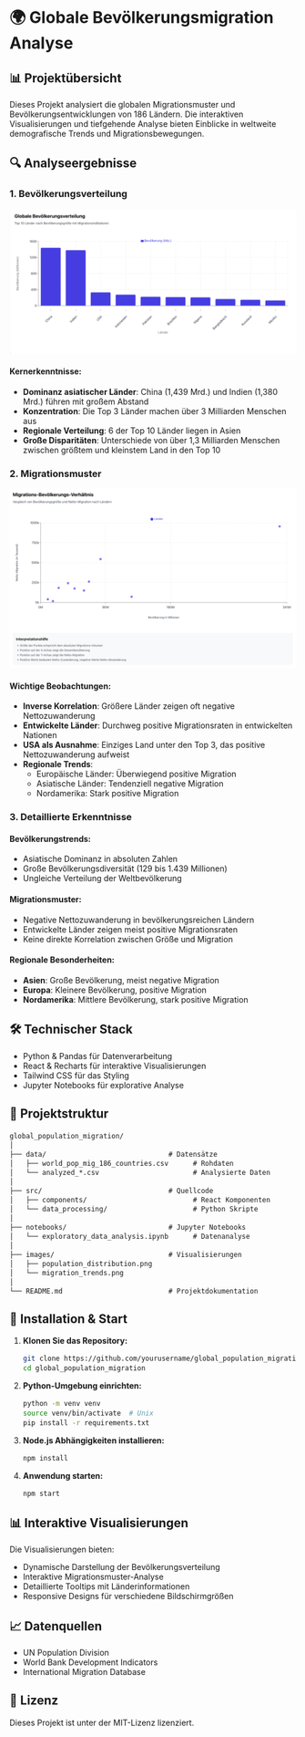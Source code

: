 # 🌍 Globale Bevölkerungsmigration Analyse

## 📊 Projektübersicht
Dieses Projekt analysiert die globalen Migrationsmuster und Bevölkerungsentwicklungen von 186 Ländern. Die interaktiven Visualisierungen und tiefgehende Analyse bieten Einblicke in weltweite demografische Trends und Migrationsbewegungen.

## 🔍 Analyseergebnisse

### 1. Bevölkerungsverteilung
![Bevölkerungsverteilung](./images/population_distribution.png)

#### Kernerkenntnisse:
- **Dominanz asiatischer Länder**: China (1,439 Mrd.) und Indien (1,380 Mrd.) führen mit großem Abstand
- **Konzentration**: Die Top 3 Länder machen über 3 Milliarden Menschen aus
- **Regionale Verteilung**: 6 der Top 10 Länder liegen in Asien
- **Große Disparitäten**: Unterschiede von über 1,3 Milliarden Menschen zwischen größtem und kleinstem Land in den Top 10

### 2. Migrationsmuster
![Migrationstrends](./images/migration_trends.png)

#### Wichtige Beobachtungen:
- **Inverse Korrelation**: Größere Länder zeigen oft negative Nettozuwanderung
- **Entwickelte Länder**: Durchweg positive Migrationsraten in entwickelten Nationen
- **USA als Ausnahme**: Einziges Land unter den Top 3, das positive Nettozuwanderung aufweist
- **Regionale Trends**: 
  - Europäische Länder: Überwiegend positive Migration
  - Asiatische Länder: Tendenziell negative Migration
  - Nordamerika: Stark positive Migration

### 3. Detaillierte Erkenntnisse

#### Bevölkerungstrends:
- Asiatische Dominanz in absoluten Zahlen
- Große Bevölkerungsdiversität (129 bis 1.439 Millionen)
- Ungleiche Verteilung der Weltbevölkerung

#### Migrationsmuster:
- Negative Nettozuwanderung in bevölkerungsreichen Ländern
- Entwickelte Länder zeigen meist positive Migrationsraten
- Keine direkte Korrelation zwischen Größe und Migration

#### Regionale Besonderheiten:
- **Asien**: Große Bevölkerung, meist negative Migration
- **Europa**: Kleinere Bevölkerung, positive Migration
- **Nordamerika**: Mittlere Bevölkerung, stark positive Migration

## 🛠 Technischer Stack
- Python & Pandas für Datenverarbeitung
- React & Recharts für interaktive Visualisierungen
- Tailwind CSS für das Styling
- Jupyter Notebooks für explorative Analyse

## 📂 Projektstruktur
```
global_population_migration/
│
├── data/                              # Datensätze
│   ├── world_pop_mig_186_countries.csv      # Rohdaten
│   └── analyzed_*.csv                       # Analysierte Daten
│
├── src/                               # Quellcode
│   ├── components/                          # React Komponenten
│   └── data_processing/                     # Python Skripte
│
├── notebooks/                         # Jupyter Notebooks
│   └── exploratory_data_analysis.ipynb      # Datenanalyse
│
├── images/                            # Visualisierungen
│   ├── population_distribution.png
│   └── migration_trends.png
│
└── README.md                          # Projektdokumentation
```

## 🚀 Installation & Start

1. **Klonen Sie das Repository:**
   ```bash
   git clone https://github.com/yourusername/global_population_migration.git
   cd global_population_migration
   ```

2. **Python-Umgebung einrichten:**
   ```bash
   python -m venv venv
   source venv/bin/activate  # Unix
   pip install -r requirements.txt
   ```

3. **Node.js Abhängigkeiten installieren:**
   ```bash
   npm install
   ```

4. **Anwendung starten:**
   ```bash
   npm start
   ```

## 📊 Interaktive Visualisierungen

Die Visualisierungen bieten:
- Dynamische Darstellung der Bevölkerungsverteilung
- Interaktive Migrationsmuster-Analyse
- Detaillierte Tooltips mit Länderinformationen
- Responsive Designs für verschiedene Bildschirmgrößen

## 📈 Datenquellen
- UN Population Division
- World Bank Development Indicators
- International Migration Database

## 📝 Lizenz
Dieses Projekt ist unter der MIT-Lizenz lizenziert.
